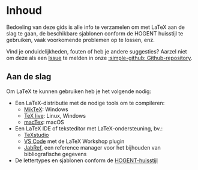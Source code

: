 # Inhoud

Bedoeling van deze gids is alle info te verzamelen om met LaTeX aan de slag te gaan, de beschikbare sjablonen conform de HOGENT huisstijl te gebruiken, vaak voorkomende problemen op te lossen, enz.

Vind je onduidelijkheden, fouten of heb je andere suggesties? Aarzel niet om deze als een [Issue](https://github.com/HoGentTIN/latex-hogent-gids/issues) te melden in onze [:simple-github: Github-repository](https://github.com/HoGentTIN/latex-hogent-gids/).

## Aan de slag

Om LaTeX te kunnen gebruiken heb je het volgende nodig:

- Een LaTeX-distributie met de nodige tools om te compileren:
    - [MikTeX](installatie-miktex.md): Windows
    - [TeX live](installatie-texlive.md): Linux, Windows
    - [macTex](installatie-mactex.md): macOS
- Een LaTeX IDE of teksteditor met LaTeX-ondersteuning, bv.:
    - [TeXstudio](installatie-texstudio.md)
    - [VS Code](installatie-vscode.md) met de LaTeX Workshop plugin
    - [JabRef](installatie-jabref.md), een reference manager voor het bijhouden van bibliografische gegevens
- De lettertypes en sjablonen conform de [HOGENT-huisstijl](hogent-huisstijl.md)
